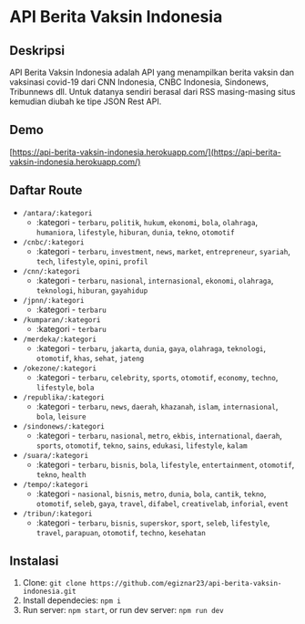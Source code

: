 # API Berita Vaksin Indonesia

## Deskripsi

API Berita Vaksin Indonesia adalah API yang menampilkan berita vaksin dan vaksinasi covid-19 dari CNN Indonesia, CNBC Indonesia, Sindonews, Tribunnews dll. Untuk datanya sendiri berasal dari RSS masing-masing situs kemudian diubah ke tipe JSON Rest API.

## Demo

[https://api-berita-vaksin-indonesia.herokuapp.com/](https://api-berita-vaksin-indonesia.herokuapp.com/)

## Daftar Route

- `/antara/:kategori`
  - :kategori - `terbaru`, `politik`, `hukum`, `ekonomi`, `bola`, `olahraga`, `humaniora`, `lifestyle`, `hiburan`, `dunia`, `tekno`, `otomotif`
- `/cnbc/:kategori`
  - :kategori - `terbaru`, `investment`, `news`, `market`, `entrepreneur`, `syariah`, `tech`, `lifestyle`, `opini`, `profil`
- `/cnn/:kategori`
  - :kategori - `terbaru`, `nasional`, `internasional`, `ekonomi`, `olahraga`, `teknologi`, `hiburan`, `gayahidup`
- `/jpnn/:kategori`
  - :kategori - `terbaru`
- `/kumparan/:kategori`
  - :kategori - `terbaru`
- `/merdeka/:kategori`
  - :kategori - `terbaru`, `jakarta`, `dunia`, `gaya`, `olahraga`, `teknologi`, `otomotif`, `khas`, `sehat`, `jateng`
- `/okezone/:kategori`
  - :kategori - `terbaru`, `celebrity`, `sports`, `otomotif`, `economy`, `techno`, `lifestyle`, `bola`
- `/republika/:kategori`
  - :kategori - `terbaru`, `news`, `daerah`, `khazanah`, `islam`, `internasional`, `bola`, `leisure`
- `/sindonews/:kategori`
  - :kategori - `terbaru`, `nasional`, `metro`, `ekbis`, `international`, `daerah`, `sports`, `otomotif`, `tekno`, `sains`, `edukasi`, `lifestyle`, `kalam`
- `/suara/:kategori`
  - :kategori - `terbaru`, `bisnis`, `bola`, `lifestyle`, `entertainment`, `otomotif`, `tekno`, `health`
- `/tempo/:kategori`
  - :kategori - `nasional`, `bisnis`, `metro`, `dunia`, `bola`, `cantik`, `tekno`, `otomotif`, `seleb`, `gaya`, `travel`, `difabel`, `creativelab`, `inforial`, `event`
- `/tribun/:kategori`
  - :kategori - `terbaru`, `bisnis`, `superskor`, `sport`, `seleb`, `lifestyle`, `travel`, `parapuan`, `otomotif`, `techno`, `kesehatan`

## Instalasi

1. Clone: `git clone https://github.com/egiznar23/api-berita-vaksin-indonesia.git`
2. Install dependecies: `npm i`
3. Run server: `npm start`, or run dev server: `npm run dev`
